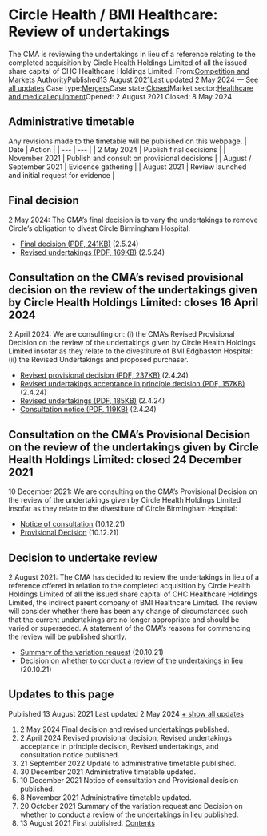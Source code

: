 # Circle Health / BMI Healthcare: Review of undertakings
The CMA is reviewing the undertakings in lieu of a reference relating to the completed acquisition by Circle Health Holdings Limited of all the issued share capital of CHC Healthcare Holdings Limited.
From:[Competition and Markets Authority](/government/organisations/competition-and-markets-authority)Published13 August 2021Last updated
2 May 2024
— [See all updates](#full-publication-update-history)
Case type:[Mergers](/cma-cases?case_type%5B%5D=mergers)Case state:[Closed](/cma-cases?case_state%5B%5D=closed)Market sector:[Healthcare and medical equipment](/cma-cases?market_sector%5B%5D=healthcare-and-medical-equipment)Opened:
2 August 2021
Closed:
8 May 2024
## Administrative timetable
Any revisions made to the timetable will be published on this webpage.
| Date | Action |
| --- | --- |
| 2 May 2024 | Publish final decisions |
| November 2021 | Publish and consult on provisional decisions |
| August / September 2021 | Evidence gathering |
| August 2021 | Review launched and initial request for evidence |
## Final decision
2 May 2024: The CMA’s final decision is to vary the undertakings to remove Circle’s obligation to divest Circle Birmingham Hospital.
- [Final decision (PDF, 241KB)](https://assets.publishing.service.gov.uk/media/6634e2bc8603389a07a6d0d6/Final_decision_pdfa2.pdf) (2.5.24)
- [Revised undertakings (PDF, 169KB)](https://assets.publishing.service.gov.uk/media/6632174bdf4c0c63311e408c/Revised_undertakings_pdfa.pdf) (2.5.24)
## Consultation on the CMA’s revised provisional decision on the review of the undertakings given by Circle Health Holdings Limited: closes 16 April 2024
2 April 2024: We are consulting on: (i) the CMA’s Revised Provisional Decision on the review of the undertakings given by Circle Health Holdings Limited insofar as they relate to the divestiture of BMI Edgbaston Hospital: (ii) the Revised Undertakings and proposed purchaser.
- [Revised provisional decision (PDF, 237KB)](https://assets.publishing.service.gov.uk/media/660bfcb738f66c001184a903/Circle_BMI_Revised_Provisional_Decision__for_publication_-_final_.pdf) (2.4.24)
- [Revised undertakings acceptance in principle decision (PDF, 157KB)](https://assets.publishing.service.gov.uk/media/660bf428fb0f77001aec667c/Circle.BMI_-_Decision_that_UILs_might_be_accepted-consultation_1.pdf) (2.4.24)
- [Revised undertakings (PDF, 185KB)](https://assets.publishing.service.gov.uk/media/660bfd70fb0f770011ec6692/Revised_Undertakings_2.pdf) (2.4.24)
- [Consultation notice (PDF, 119KB)](https://assets.publishing.service.gov.uk/media/660bf2b067958c0011365a3b/Consultation_Notice_1.pdf) (2.4.24)
## Consultation on the CMA’s Provisional Decision on the review of the undertakings given by Circle Health Holdings Limited: closed 24 December 2021
10 December 2021: We are consulting on the CMA’s Provisional Decision on the review of the undertakings given by Circle Health Holdings Limited insofar as they relate to the divestiture of Circle Birmingham Hospital:
- [Notice of consultation](https://assets.publishing.service.gov.uk/media/61b1d9c0e90e0704423dc0a1/Notice_Provisional_Decision_UILs_review_10.12.2021.pdf) (10.12.21)
- [Provisional Decision](https://assets.publishing.service.gov.uk/media/61b1d9ace90e07044462d7ea/Circle_Provisional_Decision_on_review_of_UILs_10.12.21.pdf) (10.12.21)
## Decision to undertake review
2 August 2021: The CMA has decided to review the undertakings in lieu of a reference offered in relation to the completed acquisition by Circle Health Holdings Limited of all the issued share capital of CHC Healthcare Holdings Limited, the indirect parent company of BMI Healthcare Limited. The review will consider whether there has been any change of circumstances such that the current undertakings are no longer appropriate and should be varied or superseded. A statement of the CMA’s reasons for commencing the review will be published shortly.
- [Summary of the variation request](https://assets.publishing.service.gov.uk/media/616ec1918fa8f52981d40dba/ME_6864_18_Circle_BMI_-_Submission_re_variation_of_the_UILs_-_summary_version_for_publication__9_August_2021_.pdf) (20.10.21)
- [Decision on whether to conduct a review of the undertakings in lieu](https://assets.publishing.service.gov.uk/media/616ec1a08fa8f52981d40dbb/Version_for_case_page_-_Decision_on_whether_to_conduct_a_review_191021_.pdf) (20.10.21)
## Updates to this page
Published 13 August 2021
Last updated 2 May 2024
[+ show all updates](#full-history)
1. 2 May 2024
Final decision and revised undertakings published.
2. 2 April 2024
Revised provisional decision, Revised undertakings acceptance in principle decision, Revised undertakings, and consultation notice published.
3. 21 September 2022
Update to administrative timetable published.
4. 30 December 2021
Administrative timetable updated.
5. 10 December 2021
Notice of consultation and Provisional decision published.
6. 8 November 2021
Administrative timetable updated.
7. 20 October 2021
Summary of the variation request and Decision on whether to conduct a review of the undertakings in lieu published.
8. 13 August 2021
First published.
[Contents](#contents)